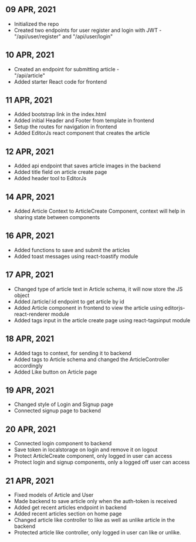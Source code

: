 ## 09 APR, 2021
* Initialized the repo
* Created two endpoints for user register and login with JWT - \
"/api/user/register" and 
"/api/user/login"

## 10 APR, 2021
* Created an endpoint for submitting article - \
"/api/article"
* Added starter React code for frontend

## 11 APR, 2021
* Added bootstrap link in the index.html
* Added initial Header and Footer from template in frontend
* Setup the routes for navigation in frontend
* Added EditorJs react component that creates the article

## 12 APR, 2021
* Added api endpoint that saves article images in the backend
* Added title field on article create page
* Added header tool to EditorJs

## 14 APR, 2021
* Added Article Context to ArticleCreate Component, context will help in sharing state between components

## 16 APR, 2021
* Added functions to save and submit the articles
* Added toast messages using react-toastify module

## 17 APR, 2021
* Changed type of article text in Article schema, it will now store the JS object
* Added /article/:id endpoint to get article by id
* Added Article component in frontend to view the article using editorjs-react-renderer module
* Added tags input in the article create page using react-tagsinput module

## 18 APR, 2021
* Added tags to context, for sending it to backend
* Added tags to Article schema and changed the ArticleController accordingly
* Added Like button on Article page

## 19 APR, 2021
* Changed style of Login and Signup page
* Connected signup page to backend

## 20 APR, 2021
* Connected login component to backend
* Save token in localstorage on login and remove it on logout
* Protect ArticleCreate component, only logged in user can access
* Protect login and signup components, only a logged off user can access

## 21 APR, 2021
* Fixed models of Article and User
* Made backend to save article only when the auth-token is received
* Added get recent articles endpoint in backend
* Added recent articles section on home page
* Changed article like controller to like as well as unlike article in the backend
* Protected article like controller, only logged in user can like or unlike.


